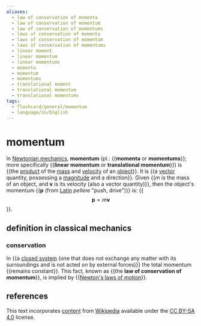 ```yaml
---
aliases:
  - law of conservation of momenta
  - law of conservation of momentum
  - law of conservation of momentums
  - laws of conservation of momenta
  - laws of conservation of momentum
  - laws of conservation of momentums
  - linear moment
  - linear momentum
  - linear momentums
  - momenta
  - momentum
  - momentums
  - translational moment
  - translational momentum
  - translational momentums
tags:
  - flashcard/general/momentum
  - language/in/English
---
```


# momentum

In [Newtonian mechanics](Newtonian%20mechanics.md), __momentum__ (pl.: {{__momenta__ or __momentums__}}; more specifically {{__linear momentum__ or __translational momentum__}}) is {{the [product](multiplication.md) of the [mass](mass.md) and [velocity](velocity.md) of an [object](physical%20object.md)}}. It is {{a [vector](vector%20(mathematics%20and%20physics).md) quantity, possessing a [magnitude](magnitude%20(mathematics).md) and a direction}}. Given {{$m$ is the mass of an object, and $\mathbf v$ is its velocity (also a vector quantity)}}, then the object's momentum {{$\mathbf p$ (from [Latin](Latin.md) _pellere_ "push, drive")}} is: {{$$\mathbf p = m \mathbf v$$}}. <!--SR:!2024-09-25,55,310!2024-08-05,17,290!2024-08-03,15,290!2024-08-02,14,290!2024-08-02,14,290!2024-08-04,16,290!2024-08-05,17,290-->

## definition in classical mechanics

### conservation

In {{a [closed system](closed%20system.md) (one that does not exchange any matter with its surroundings and is not acted on by external forces)}} the total momentum {{remains constant}}. This fact, known as {{the __law of conservation of momentum__}}, is implied by {{[Newton's laws of motion](Newton's%20laws%20of%20motion.md)}}. <!--SR:!2024-08-28,29,270!2024-08-02,14,290!2024-09-16,46,290!2024-09-24,54,310-->

## references

This text incorporates [content](https://en.wikipedia.org/wiki/momentum) from [Wikipedia](Wikipedia.md) available under the [CC BY-SA 4.0](https://creativecommons.org/licenses/by-sa/4.0/) license.
